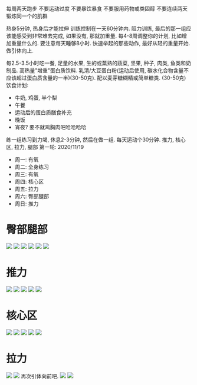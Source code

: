 
每周两天跑步
不要运动过度
不要暴饮暴食
不要服用药物或类固醇
不要连续两天锻炼同一个的肌群

热身5分钟, 热身后才能拉伸
训练控制在一天60分钟内. 
阻力训练, 最后的那一组应该能感受到非常难去完成, 如果没有, 那就加重量. 
每4-8周调整你的计划, 比如增加重量什么的. 
要注意每天睡够8小时. 
快速举起的那些动作, 最好从轻的重量开始. 
做引体向上. 

每2.5-3.5小时吃一餐, 足量的水果, 生的或蒸熟的蔬菜, 坚果, 种子, 肉类, 鱼类和奶制品. 
高热量"增重"蛋白质饮料. 
乳清/大豆蛋白粉(运动后使用, 碳水化合物含量不应该超过蛋白质含量的一半)(30-50克). 配以麦芽糖糊精或简单糖类. (30-50克)
饮食计划: 
- 牛奶, 鸡蛋, 半个梨
- 午餐
- 运动后的蛋白质膳食补充
- 晚饭
- 宵夜? 要不就鸡胸肉吧哈哈哈哈

练一组练习到力竭, 休息2-3分钟, 然后在做一组. 每天运动个30分钟. 
推力, 核心区, 拉力, 腿部
第一轮: 2020/11/19
- 周一: 有氧
- 周二: 全身练习
- 周三: 有氧
- 周四: 核心区
- 周五: 拉力
- 周六: 臀部腿部
- 周日: 推力

# 臀部腿部

![](/picture/2020-11-23-16-33-47.png)
![](/picture/2020-11-23-16-35-56.png)
![](/picture/2020-11-23-16-36-06.png)
![](/picture/2020-11-23-16-22-36.png)
![](/picture/2020-11-23-16-34-45.png)
![](/picture/2020-11-23-16-34-07.png)

# 推力

![](assets/2020-11-20-14-53-58.png)
![](assets/2020-11-20-14-54-30.png)
![](assets/2020-11-20-14-54-45.png)
![](assets/2020-11-20-14-54-54.png)
![](assets/2020-11-20-14-55-03.png)

# 核心区

![](assets/2020-11-20-15-03-21.png)
![](assets/2020-11-20-15-05-05.png)
![](assets/2020-11-20-15-06-13.png)
![](assets/2020-11-20-15-07-44.png)
![](assets/2020-11-20-15-11-14.png)

# 拉力

![](/picture/2020-11-22-16-20-28.png)
![](/picture/2020-11-22-16-29-36.png)
再次引体向前吧. 
![](/picture/2020-11-22-16-27-54.png)
![](/picture/2020-11-22-16-31-30.png)





